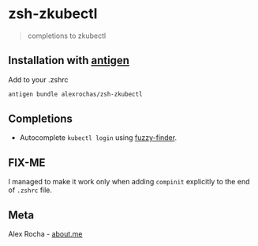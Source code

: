 # zsh-zkubectl
> completions to zkubectl

## Installation with [antigen](https://github.com/zsh-users/antigen)

Add to your .zshrc

```sh
antigen bundle alexrochas/zsh-zkubectl
```

## Completions

* Autocomplete `kubectl login` using [fuzzy-finder](https://github.com/junegunn/fzf).

## FIX-ME

I managed to make it work only when adding `compinit` explicitly to the end of `.zshrc` file.

## Meta

Alex Rocha - [about.me](http://about.me/alex.rochas)
